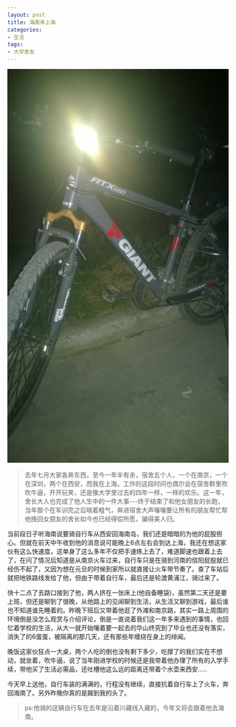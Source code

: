 ```yaml
---
layout: post
title: 海南来上海
categories:
- 生活
tags:
- 大学舍友
---
```


  ![](/image/2014blog/20141230.jpg)

>去年七月大家各奔东西，至今一年半有余，宿舍五个人，一个在南京，一个在深圳，两个在西安，而我在上海，工作的这段时间也偶尔会在宿舍群里吹吹牛逼，开开玩笑，还是像大学里过去的四年一样，一样的欢乐。这一年，舍长大人也完成了他人生中的一件大事---终于结束了和他女朋友的长跑，当年那个在军训完之后喘着粗气，奔进宿舍大声嚷嚷要让所有的朋友帮忙帮他挽回女朋友的舍长如今也已经得偿所愿，骗得美人归。

当前段日子听海南说要骑自行车从西安回海南岛，我们还是暗暗的为他的屁股担心。但就在前天中午收到他的消息说可能晚上6点左右会到达上海，我还在想这家伙有这么快速度，这单身了这么多年不仅把手速练上去了，难道脚速也跟着上去了，在问了情况后知道是从南京火车过来，自行车只是在骑到河南的信阳屁股就已经伤不起了，又因为想在元旦的时候到家所以就直接让火车带节奏了。查了车站后就把地铁路线发给了他，但由于带着自行车，最后还是轮渡黄浦江，骑过来了。

快十二点了去路口接到了他，两人挤在一张床上(他自备睡袋)，虽然第二天还是要上班，但还是聊到了很晚，从他路上的见闻聊到生活，从生活又聊到游戏，最后谁也不知道谁先睡着的。昨晚下班后又带着他逛了外滩和南京路，其实一路上周围的环境倒是没怎么观赏与介绍评论，倒是一直说着我们这一年多来遇到的事情，也回忆着学校的生活，从大一就开始嚷着要一起去的华山终究到了毕业也还没有落实，消失了的6蛋蛋，被隔离的那几天，还有那些年缠绕在身上的绯闻。

晚饭这家伙狂点一大桌，两个人吃的倒也没有剩下多少，吃撑了的我们实在不想动，就坐着，吹牛逼，说了当年刚进学校的时候还是我带着他办理了所有的入学手续，带他买了生活必需品，还吐槽他这么远的距离还带着个水壶来西安.....

今天早上送他，自行车装的满满的，行程没有继续，直接抗着自行车上了火车，奔回海南了。另外昨晚你真的是踹到我的头了。

>ps:他骑的这辆自行车在去年是沿着川藏线入藏的，今年又将会跟着他去海南。